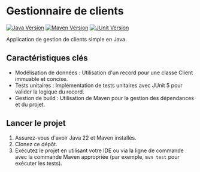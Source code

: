 # Gestionnaire de clients
[![Java Version](https://img.shields.io/badge/Java-22.0.1+-blue.svg)](https://www.oracle.com/java/technologies/downloads/)
[![Maven Version](https://img.shields.io/badge/Maven-3.9.6+-red.svg)](https://maven.apache.org/download.cgi)
[![JUnit Version](https://img.shields.io/badge/JUnit-5.10+-green.svg)](https://junit.org/junit5/docs/current/user-guide/)

Application de gestion de clients simple en Java.

## Caractéristiques clés
- Modélisation de données : Utilisation d'un record pour une classe Client immuable et concise.
- Tests unitaires : Implémentation de tests unitaires avec JUnit 5 pour valider la logique du record.
- Gestion de build : Utilisation de Maven pour la gestion des dépendances et du projet.

## Lancer le projet
1. Assurez-vous d'avoir Java 22 et Maven installés.
2. Clonez ce dépôt.
3. Exécutez le projet en utilisant votre IDE ou via la ligne de commande avec la commande Maven appropriée (par exemple, `mvn test` pour exécuter les tests).

